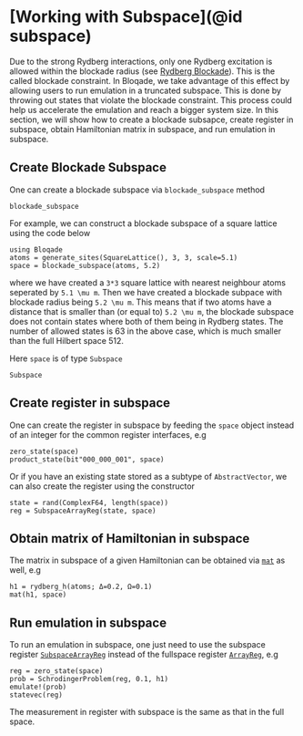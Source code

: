 # [Working with Subspace](@id subspace)


Due to the strong Rydberg interactions, only one Rydberg excitation is allowed within the blockade radius (see [Rydberg Blockade](@ref)). This is the called blockade constraint. 
In Bloqade, we take advantage of this effect by allowing users to run emulation in a truncated subspace.  This is done by throwing out states that violate the blockade constraint. 
This process could help us accelerate the emulation and reach a bigger system size. In this section, we will show how to create a blockade subsapce, create register in subspace, 
obtain Hamiltonian matrix in subspace, and run emulation in subspace. 



## Create Blockade Subspace

One can create a blockade subspace via `blockade_subspace` method

```@docs
blockade_subspace
```

For example, we can construct a blockade subspace of a square lattice
using the code below

```@example subspace
using Bloqade
atoms = generate_sites(SquareLattice(), 3, 3, scale=5.1)
space = blockade_subspace(atoms, 5.2)
```
where we have created a ``3*3`` square lattice with nearest neighbour atoms seperated by ``5.1 \mu m``. Then we have created a
blockade subpace with blockade radius being ``5.2 \mu m``. This means that if two atoms have a distance that is smaller than (or equal to)
``5.2 \mu m``, the blockade subspace does not contain states where both of them being in Rydberg states. The number of allowed states 
is 63 in the above case, which is much smaller than the full Hilbert space 512. 


Here `space` is of type `Subspace`

```@docs
Subspace
```

## Create register in subspace

One can create the register in subspace by feeding the `space` object instead of an integer for the common register interfaces, e.g

```@repl subspace
zero_state(space)
product_state(bit"000_000_001", space)
```

Or if you have an existing state stored as a subtype of `AbstractVector`, we can also create the register using
the constructor

```@repl subspace
state = rand(ComplexF64, length(space))
reg = SubspaceArrayReg(state, space)
```

## Obtain matrix of Hamiltonian in subspace

The matrix in subspace of a given Hamiltonian can be obtained via
[`mat`](@ref) as well, e.g

```@repl subspace
h1 = rydberg_h(atoms; Δ=0.2, Ω=0.1)
mat(h1, space)
```

## Run emulation in subspace

To run an emulation in subspace, one just need to use the
subspace register [`SubspaceArrayReg`](@ref) instead of the fullspace register [`ArrayReg`](@ref), e.g

```@example subspace
reg = zero_state(space)
prob = SchrodingerProblem(reg, 0.1, h1)
emulate!(prob)
statevec(reg)
```

The measurement in register with subspace is the same as that in the full space. 
